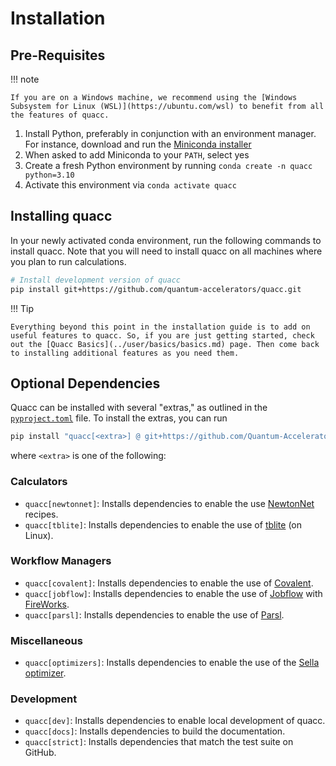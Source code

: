 # Installation

## Pre-Requisites

!!! note

    If you are on a Windows machine, we recommend using the [Windows Subsystem for Linux (WSL)](https://ubuntu.com/wsl) to benefit from all the features of quacc.

1. Install Python, preferably in conjunction with an environment manager. For instance, download and run the [Miniconda installer](https://docs.conda.io/en/latest/miniconda.html)
2. When asked to add Miniconda to your `PATH`, select yes
3. Create a fresh Python environment by running `conda create -n quacc python=3.10`
4. Activate this environment via `conda activate quacc`

## Installing quacc

In your newly activated conda environment, run the following commands to install quacc. Note that you will need to install quacc on all machines where you plan to run calculations.

```bash
# Install development version of quacc
pip install git+https://github.com/quantum-accelerators/quacc.git
```

!!! Tip

    Everything beyond this point in the installation guide is to add on useful features to quacc. So, if you are just getting started, check out the [Quacc Basics](../user/basics/basics.md) page. Then come back to installing additional features as you need them.

## Optional Dependencies

Quacc can be installed with several "extras," as outlined in the [`pyproject.toml`](https://github.com/Quantum-Accelerators/quacc/blob/main/pyproject.toml) file. To install the extras, you can run

```bash
pip install "quacc[<extra>] @ git+https://github.com/Quantum-Accelerators/quacc.git"
```

where `<extra>` is one of the following:

### Calculators

- `quacc[newtonnet]`: Installs dependencies to enable the use [NewtonNet](https://doi.org/10.1039/D2DD00008C) recipes.
- `quacc[tblite]`: Installs dependencies to enable the use of [tblite](https://github.com/tblite/tblite) (on Linux).

### Workflow Managers

- `quacc[covalent]`: Installs dependencies to enable the use of [Covalent](https://www.covalent.xyz).
- `quacc[jobflow]`: Installs dependencies to enable the use of [Jobflow](https://github.com/materialsproject/jobflow) with [FireWorks](https://github.com/materialsproject/fireworks).
- `quacc[parsl]`: Installs dependencies to enable the use of [Parsl](https://github.com/Parsl/parsl).

### Miscellaneous

- `quacc[optimizers]`: Installs dependencies to enable the use of the [Sella optimizer](https://github.com/zadorlab/sella).

### Development

- `quacc[dev]`: Installs dependencies to enable local development of quacc.
- `quacc[docs]`: Installs dependencies to build the documentation.
- `quacc[strict]`: Installs dependencies that match the test suite on GitHub.
